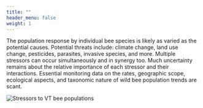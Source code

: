 ```yaml
---
title: ""
header_menu: false
weight: 1
---
```


<style>
/* Overide hugo scroll img style for site */
.post-content img {
  margin-top: 30px;
  margin-right: 0px;
  margin-left: 0px;
  margin-bottom: 0px;
  max-width: 100%;
}
</style>

The population response by individual bee species is likely as varied as the potential causes. Potential threats include: climate change, land use change, pesticides, parasites, invasive species, and more. Multiple stressors can occur simultaneously and in synergy too. Much uncertainty remains about the relative importance of each stressor and their interactions. Essential monitoring data on the rates, geographic scope, ecological aspects, and taxonomic nature of wild bee population trends are scant.

<img src="https://stateofbees.vtatlasoflife.org/images/Bees_Impacts_Threats.png" alt="Stressors to VT bee populations">
